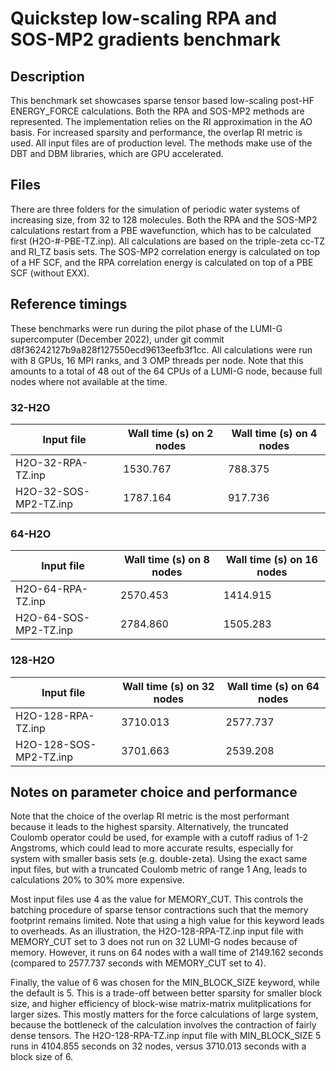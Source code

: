 # Quickstep low-scaling RPA and SOS-MP2 gradients benchmark

## Description

This benchmark set showcases sparse tensor based low-scaling post-HF ENERGY_FORCE calculations. Both
the RPA and SOS-MP2 methods are represented. The implementation relies on the RI approximation in the
AO basis. For increased sparsity and performance, the overlap RI metric is used. All input files are
of production level. The methods make use of the DBT and DBM libraries, which are GPU accelerated.

## Files

There are three folders for the simulation of periodic water systems of increasing size, from 32 to
128 molecules. Both the RPA and the SOS-MP2 calculations restart from a PBE wavefunction, which has
to be calculated first (H2O-#-PBE-TZ.inp). All calculations are based on the triple-zeta cc-TZ and
RI_TZ basis sets. The SOS-MP2 correlation energy is calculated on top of a HF SCF, and the RPA
correlation energy is calculated on top of a PBE SCF (without EXX).

## Reference timings

These benchmarks were run during the pilot phase of the LUMI-G supercomputer (December 2022), under
git commit d8f36242127b9a828f127550ecd9613eefb3f1cc. All calculations were run with 8 GPUs, 16 MPI
ranks, and 3 OMP threads per node. Note that this amounts to a total of 48 out of the 64 CPUs of a
LUMI-G node, because full nodes where not available at the time.

### 32-H2O

| Input file            | Wall time (s) on 2 nodes | Wall time (s) on 4 nodes |
| --------------------- | ------------------------ | ------------------------ |
| H2O-32-RPA-TZ.inp     | 1530.767                 | 788.375                  |
| H2O-32-SOS-MP2-TZ.inp | 1787.164                 | 917.736                  |

### 64-H2O

| Input file            | Wall time (s) on 8 nodes | Wall time (s) on 16 nodes |
| --------------------- | ------------------------ | ------------------------- |
| H2O-64-RPA-TZ.inp     | 2570.453                 | 1414.915                  |
| H2O-64-SOS-MP2-TZ.inp | 2784.860                 | 1505.283                  |

### 128-H2O

| Input file             | Wall time (s) on 32 nodes | Wall time (s) on 64 nodes |
| ---------------------- | ------------------------- | ------------------------- |
| H2O-128-RPA-TZ.inp     | 3710.013                  | 2577.737                  |
| H2O-128-SOS-MP2-TZ.inp | 3701.663                  | 2539.208                  |

## Notes on parameter choice and performance

Note that the choice of the overlap RI metric is the most performant because it leads to the highest
sparsity. Alternatively, the truncated Coulomb operator could be used, for example with a cutoff
radius of 1-2 Angstroms, which could lead to more accurate results, especially for system with smaller
basis sets (e.g. double-zeta). Using the exact same input files, but with a truncated Coulomb metric
of range 1 Ang, leads to calculations 20% to 30% more expensive.

Most input files use 4 as the value for MEMORY_CUT. This controls the batching procedure of sparse
tensor contractions such that the memory footprint remains limited. Note that using a high value for
this keyword leads to overheads. As an illustration, the H2O-128-RPA-TZ.inp input file with MEMORY_CUT
set to 3 does not run on 32 LUMI-G nodes because of memory. However, it runs on 64 nodes with a wall
time of 2149.162 seconds (compared to 2577.737 seconds with MEMORY_CUT set to 4).

Finally, the value of 6 was chosen for the MIN_BLOCK_SIZE keyword, while the default is 5. This is
a trade-off between better sparsity for smaller block size, and higher efficiency of block-wise
matrix-matrix mulitplications for larger sizes. This mostly matters for the force calculations of large
system, because the bottleneck of the calculation involves the contraction of fairly dense tensors.
The H2O-128-RPA-TZ.inp input file with MIN_BLOCK_SIZE 5 runs in 4104.855 seconds on 32 nodes, versus
3710.013 seconds with a block size of 6.
